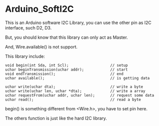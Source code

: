 Arduino_SoftI2C
===============


This is an Arduino software I2C Library, you can use the other pin as I2C interface, such D2, D3. 

But, you should know that this library can only act as Master. 

And, Wire.available() is not support. 



This library include:


    void begin(int Sda, int Scl);                   // setup
    uchar beginTransmission(uchar addr);            // start
    void endTransmission();                         // end
    uchar available();                              // is getting data
    
    uchar write(uchar dta);                         // write a byte
    uchar write(uchar len, uchar *dta);             // write a array
    uchar requestFrom(uchar addr, uchar len);       // request some data
    uchar read();                                   // read a byte
    
    
    
begin() is something different from <Wire.h>, you have to set pin here.

The others function is just like the hard I2C library. 


